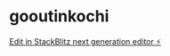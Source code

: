 # gooutinkochi

[Edit in StackBlitz next generation editor ⚡️](https://stackblitz.com/~/github.com/abhiyanpa/gooutinkochi)
